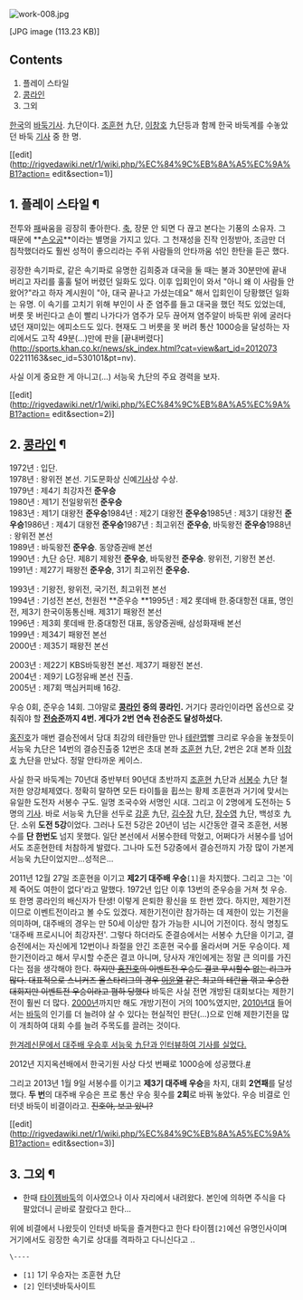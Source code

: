 ![work-008.jpg](//rv.wkcdn.net/http://rigvedawiki.net/r1/pds/work-008.jpg)

[JPG image (113.23 KB)]

## Contents

    

1. 플레이 스타일 
2. [콩라인](%EC%BD%A9%EB%9D%BC%EC%9D%B8.md)
3. 그외 

[한국](%ED%95%9C%EA%B5%AD.md)의
[바둑](%EB%B0%94%EB%91%91.md)[기사](%EA%B8%B0%EC%82%AC#s-4.md). 九단이다.
[조훈현](%EC%A1%B0%ED%9B%88%ED%98%84.md) 九단,
[이창호](%EC%9D%B4%EC%B0%BD%ED%98%B8.md) 九단등과 함께 한국 바둑계를 수놓았던 바둑
[기사](%EA%B8%B0%EC%82%AC#s-4.md) 중 한 명.

[[edit](http://rigvedawiki.net/r1/wiki.php/%EC%84%9C%EB%8A%A5%EC%9A%B1?action=
edit&section=1)]

## 1. 플레이 스타일 ¶

전투와 [패](%ED%8C%A8.md)싸움을 굉장히 좋아한다. [축](%EC%B6%95.md), 장문 안 되면 다 끊고 본다는
기풍의 소유자. 그 때문에 **[손오공](%EC%86%90%EC%98%A4%EA%B3%B5.md)**이라는 별명을 가지고 있다. 그
천재성을 진작 인정받아, 조금만 더 침착했더라도 훨씬 성적이 좋으리라는 주위 사람들의 안타까움 섞인 한탄을 듣곤 했다.

  

굉장한 속기파로, 같은 속기파로 유명한 김희중과 대국을 둘 때는 불과 30분만에 끝내 버리고 자리를 훌훌 털어 버렸던 일화도 있다. 이후
입회인이 와서 "아니 왜 이 사람들 안 왔어?"라고 하자 계시원이 "아, 대국 끝나고 가셨는데요" 해서 입회인이 당황했던 일화는 유명. 이
속기를 고치기 위해 부인이 사 준 염주를 들고 대국을 했던 적도 있었는데, 버릇 못 버린다고 손이 빨리 나가다가 염주가 모두 끊어져 염주알이
바둑판 위에 굴러다녔던 재미있는 에피소드도 있다. 현재도 그 버릇을 못 버려 통산 1000승을 달성하는 자리에서도 고작 49분(...)만에
판을 [끝내버렸다](http://sports.khan.co.kr/news/sk_index.html?cat=view&art_id=2012073
02211163&sec_id=530101&pt=nv).

  
  

사실 이게 중요한 게 아니고(…) 서능욱 九단의 주요 경력을 보자.

  

[[edit](http://rigvedawiki.net/r1/wiki.php/%EC%84%9C%EB%8A%A5%EC%9A%B1?action=
edit&section=2)]

## 2. [콩라인](%EC%BD%A9%EB%9D%BC%EC%9D%B8.md) ¶

1972년 : 입단.  
1978년 : 왕위전 본선. 기도문화상 신예[기사](%EA%B8%B0%EC%82%AC#s-4.md)상 수상.  
1979년 : 제4기 최강자전 **준우승**  
1980년 : 제1기 전일왕위전 **준우승**  
1983년 : 제1기 대왕전 **준우승**1984년 : 제2기 대왕전 **준우승**1985년 : 제3기 대왕전 **준우승**1986년 :
제4기 대왕전 **준우승**1987년 : 최고위전 **준우승**, 바둑왕전 **준우승**1988년 : 왕위전 본선  
1989년 : 바둑왕전 **준우승**. 동양증권배 본선  
1990년 : 九단 승단. 제8기 제왕전 **준우승**, 바둑왕전 **준우승**. 왕위전, 기왕전 본선.  
1991년 : 제27기 패왕전 **준우승**, 31기 최고위전 **준우승.**

1993년 : 기왕전, 왕위전, 국기전, 최고위전 본선  
1994년 : 기성전 본선, 천원전 **준우승 **1995년 : 제2 롯데배 한.중대항전 대표, 명인전, 제3기 한국이동통신배. 제31기
패왕전 본선  
1996년 : 제3회 롯데배 한.중대항전 대표, 동양증권배, 삼성화재배 본선  
1999년 : 제34기 패왕전 본선  
2000년 : 제35기 패왕전 본선  

2003년 : 제22기 KBS바둑왕전 본선. 제37기 패왕전 본선.  
2004년 : 제9기 LG정유배 본선 진출.  
2005년 : 제7회 맥심커피배 16강.

  
우승 0회, 준우승 14회. 그야말로 **[콩라인](%EC%BD%A9%EB%9D%BC%EC%9D%B8.md) 중의 콩라인.** 거기다
콩라인이라면 옵션으로 갖춰줘야 할 **[전승준](%EC%A0%84%EC%8A%B9%EC%A4%80.md)까지 4번. 게다가 2번 연속
전승준도 달성하셨다.**

  

[홍진호](%ED%99%8D%EC%A7%84%ED%98%B8.md)가 매번 결승전에서 당대 최강의 테란들만 만나
[테란맵](%ED%85%8C%EB%9E%80%EB%A7%B5.md)빨 크리로 우승을 놓쳤듯이 서능욱 九단은 14번의 결승진출중 12번은
초대 본좌 [조훈현](%EC%A1%B0%ED%9B%88%ED%98%84.md) 九단, 2번은 2대 본좌
[이창호](%EC%9D%B4%EC%B0%BD%ED%98%B8.md) 九단을 만났다. 정말 안타까운 케이스.

  

사실 한국 바둑계는 70년대 중반부터 90년대 초반까지 [조훈현](%EC%A1%B0%ED%9B%88%ED%98%84.md) 九단과
[서봉수](%EC%84%9C%EB%B4%89%EC%88%98.md) 九단 철저한 양강체제였다. 정확히 말하면 모든 타이틀을 휩쓰는 황제
조훈현과 거기에 맞서는 유일한 도전자 서봉수 구도. 일명 조국수와 서명인 시대. 그리고 이 2명에게 도전하는 5명의
[기사](%EA%B8%B0%EC%82%AC#s-4.md). 바로 서능욱 九단을 선두로
[강훈](%EA%B0%95%ED%9B%88.md) 九단, [김수장](%EA%B9%80%EC%88%98%EC%9E%A5.md)
九단, [장수영](%EC%9E%A5%EC%88%98%EC%98%81.md) 九단, 백성호 九단. 소위 **도전 5강**이었다. 그러나
도전 5강은 20년이 넘는 시간동안 결국 조훈현, 서봉수를 **단 한번도** 넘지 못했다. 일단 본선에서 서봉수한테 막혔고, 어쩌다가
서봉수를 넘어서도 조훈현한테 처참하게 발렸다. 그나마 도전 5강중에서 결승전까지 가장 많이 가본게 서능욱 九단이었지만...성적은...

  

2011년 12월 27일 조훈현을 이기고 **제2기 대주배 우승**`[1]`을 차지했다. 그리고 그는 '이제 죽어도 여한이 없다'라고
말했다. 1972년 입단 이후 13번의 준우승을 거쳐 첫 우승. 또 한명 콩라인의 배신자가 탄생! 이렇게 은퇴한 황신을 또 한번 깠다.
하지만, 제한기전이므로 이벤트전이라고 볼 수도 있겠다. 제한기전이란 참가하는 데 제한이 있는 기전을 의미하며, 대주배의 경우는 만 50세
이상만 참가 가능한 시니어 기전이다. 정식 명칭도 '대주배 프로시니어 최강자전'. 그렇다 하더라도 준결승에서는 서봉수 九단을 이기고,
결승전에서는 자신에게 12번이나 좌절을 안긴 조훈현 국수를 올라서며 거둔 우승이다. 제한기전이라고 해서 무시할 수준은 결코 아니며, 당사자
개인에게는 정말 큰 의미를 가진다는 점을 생각해야 한다. <del>하지만
[홍진호](%ED%99%8D%EC%A7%84%ED%98%B8.md)의 이벤트전 우승도 결코 무시할수 없는 리그가 많다. 대표적으로
스니커즈 올스타리그의 경우 [이윤열](%EC%9D%B4%EC%9C%A4%EC%97%B4.md) 같은 최고의 테란을 꺾고 우승한 대회지만
이벤트전 우승이라고 폄하 당했다</del> 바둑은 사실 전면 개방된 대회보다는 제한기전이 훨씬 더 많다.
[2000년](2000%EB%85%84.md)까지만 해도 개방기전이 거의 100%였지만,
[2010년대](2010%EB%85%84%EB%8C%80.md) 들어서는 [바둑](%EB%B0%94%EB%91%91.md)의
인기를 더 늘려야 살 수 있다는 현실적인 판단(...)으로 인해 제한기전을 많이 개최하여 대회 수를 늘려 주목도를 끌려는 것이다.

  

[한겨레신문에서 대주배 우승후 서능욱 九단과 인터뷰하여 기사를
실었다.](http://www.hani.co.kr/arti/sports/baduk/516578.html)

  

2012년 지지옥션배에서 한국기원 사상 다섯 번째로 1000승에
성공했다.[#](http://news.sportsseoul.com/read/life/1068738.htm)

  

그리고 2013년 1월 9일 서봉수를 이기고 **제3기 대주배 우승**을 차지, 대회 **2연패**를 달성했다. **두 번**의 대주배
우승은 프로 통산 우승 횟수를 **2회**로 바꿔 놓았다. 우승 비결로 인터넷 바둑이 비결이라고. <del>진호야, 보고 있니?</del>

  

[[edit](http://rigvedawiki.net/r1/wiki.php/%EC%84%9C%EB%8A%A5%EC%9A%B1?action=
edit&section=3)]

## 3. 그외 ¶

  * 한때 [타이젬바둑](%ED%83%80%EC%9D%B4%EC%A0%AC%EB%B0%94%EB%91%91.md)의 이사였으나 이사 자리에서 내려왔다. 본인에 의하면 주식을 다 팔았더니 곧바로 잘랐다고 한다...  

위에 비결에서 나왔듯이 인터넷 바둑을 즐겨한다고 한다 타이젬`[2]`에선 유명인사이며 거기에서도 굉장한 속기로 상대를 격파하고 다니신다고
..

`\----`

  * `[1]` 1기 우승자는 조훈현 九단
  * `[2]` 인터넷바둑사이트

